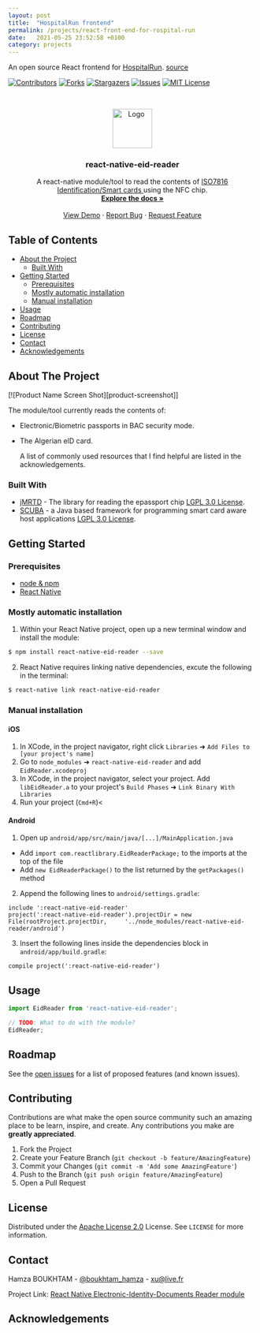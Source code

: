 ```yaml
---
layout: post
title:  "HospitalRun frontend"
permalink: /projects/react-front-end-for-rospital-run 
date:   2021-05-25 23:52:58 +0100
category: projects
---
```

An open source React frontend for [HospitalRun](https://hospitalrun.io/). [source](https://github.com/Hospital-Run/frontend)
<!--end_excerpt-->
[![Contributors][contributors-shield]][contributors-url]
[![Forks][forks-shield]][forks-url]
[![Stargazers][stars-shield]][stars-url]
[![Issues][issues-shield]][issues-url]
[![MIT License][license-shield]][license-url]



<!-- PROJECT LOGO -->
<br />
<p align="center">
  <a href="https://github.com/Boukhtam/react-native-eid-reader">
    <img src="{{site.baseurl}}/assets/images/eid-logo.png" alt="Logo" width="80" height="80">
  </a>

  <h3 align="center">react-native-eid-reader</h3>

  <p align="center">
    A react-native module/tool to read the contents of <a href="https://www.iso.org/standard/14732.html"> ISO7816 Identification/Smart cards </a>using the NFC chip.
    <br />
    <a href="https://github.com/Boukhtam/react-native-eid-reader"><strong>Explore the docs »</strong></a>
    <br />
    <br />
    <a href="https://github.com/Boukhtam/react-native-eid-reader">View Demo</a>
    ·
    <a href="https://github.com/Boukhtam/react-native-eid-reader/issues">Report Bug</a>
    ·
    <a href="https://github.com/Boukhtam/react-native-eid-reader/issues">Request Feature</a>
  </p>
</p>



<!-- TABLE OF CONTENTS -->
## Table of Contents


* [About the Project](#about-the-project)
  * [Built With](#built-with)
* [Getting Started](#getting-started)
  * [Prerequisites](#prerequisites)
  * [Mostly automatic installation](#mostly-automatic-installation)
  * [Manual installation](#manual-installation)
* [Usage](#usage)
* [Roadmap](#roadmap)
* [Contributing](#contributing)
* [License](#license)
* [Contact](#contact)
* [Acknowledgements](#acknowledgements)




<!-- ABOUT THE PROJECT -->
## About The Project

[![Product Name Screen Shot][product-screenshot]]

<!--The goal of this project is to allow react-native developers to implement .-->

The module/tool currently reads the contents of:

* Electronic/Biometric passports in BAC security mode.
* The Algerian eID card.

    A list of commonly used resources that I find helpful are listed in the acknowledgements.

### Built With
* [jMRTD](http://jmrtd.org/) - The library for reading the epassport chip [LGPL 3.0 License][lgpl-license].
* [SCUBA](http://scuba.sourceforge.net/) - a Java based framework for programming smart card aware host applications [LGPL 3.0 License][lgpl-license].


<!-- GETTING STARTED -->
## Getting Started


### Prerequisites

* [node & npm][nodejs-url]
* [React Native][react-native-url]

### Mostly automatic installation

1. Within your React Native project, open up a new terminal window and install the module:
```sh
$ npm install react-native-eid-reader --save
```

2. React Native requires linking native dependencies, excute the following in the terminal:
```sh
$ react-native link react-native-eid-reader
```

### Manual installation


#### iOS

1. In XCode, in the project navigator, right click `Libraries` ➜ `Add Files to [your project's name]`
2. Go to `node_modules` ➜ `react-native-eid-reader` and add `EidReader.xcodeproj`
3. In XCode, in the project navigator, select your project. Add `libEidReader.a` to your project's `Build Phases` ➜ `Link Binary With Libraries`
4. Run your project (`Cmd+R`)<

#### Android

1. Open up `android/app/src/main/java/[...]/MainApplication.java`
  - Add `import com.reactlibrary.EidReaderPackage;` to the imports at the top of the file
  - Add `new EidReaderPackage()` to the list returned by the `getPackages()` method
  2. Append the following lines to `android/settings.gradle`:
  ```
  include ':react-native-eid-reader'
  project(':react-native-eid-reader').projectDir = new File(rootProject.projectDir, 	'../node_modules/react-native-eid-reader/android')
  ```
  3. Insert the following lines inside the dependencies block in `android/app/build.gradle`:
  ```
  compile project(':react-native-eid-reader')
  ```


<!-- USAGE EXAMPLES -->
## Usage
```javascript
import EidReader from 'react-native-eid-reader';

// TODO: What to do with the module?
EidReader;
```

<!-- ROADMAP -->
## Roadmap

See the [open issues](https://github.com/Boukhtam/react-native-eid-reader/issues) for a list of proposed features (and known issues).


<!-- CONTRIBUTING -->
## Contributing

Contributions are what make the open source community such an amazing place to be learn, inspire, and create. Any contributions you make are **greatly appreciated**.

1. Fork the Project
2. Create your Feature Branch (`git checkout -b feature/AmazingFeature`)
3. Commit your Changes (`git commit -m 'Add some AmazingFeature'`)
4. Push to the Branch (`git push origin feature/AmazingFeature`)
5. Open a Pull Request


<!-- LICENSE -->
## License

Distributed under the [Apache License 2.0]() License. See `LICENSE` for more information.

<!-- CONTACT -->
## Contact

Hamza BOUKHTAM - [@boukhtam_hamza](https://twitter.com/boukhtam_hamza) - xu@live.fr

Project Link: [React Native Electronic-Identity-Documents Reader module](https://github.com/Boukhtam/react-native-eid-reader)


<!-- ACKNOWLEDGEMENTS -->
## Acknowledgements


<!-- MARKDOWN LINKS & IMAGES -->
<!-- https://www.markdownguide.org/basic-syntax/#reference-style-links -->
[contributors-shield]: https://img.shields.io/github/contributors/Boukhtam/react-native-eid-reader?style=plastic
[contributors-url]: https://github.com/Boukhtam/react-native-eid-reader/graphs/contributors
[forks-shield]: https://img.shields.io/github/forks/Boukhtam/react-native-eid-reader?style=plastic
[forks-url]: https://github.com/Boukhtam/react-native-eid-reader/network/members
[stars-shield]: https://img.shields.io/github/stars/Boukhtam/react-native-eid-reader?style=plastic
[stars-url]: https://github.com/Boukhtam/react-native-eid-reader/stargazers
[issues-shield]: https://img.shields.io/github/issues/Boukhtam/react-native-eid-reader?style=plastic
[issues-url]: https://github.com/Boukhtam/react-native-eid-reader/issues
[license-shield]: https://img.shields.io/github/license/Boukhtam/react-native-eid-reader?logo=apache&style=plastic
[license-url]: https://github.com/Boukhtam/react-native-eid-reader/blob/master/LICENSE
[sequence-diagram]: images/sequence_diagram.svg
[lgpl-license]: https://www.gnu.org/licenses/lgpl-3.0.en.html
[nodejs-url]: https://nodejs.org/en/
[react-native-url]: https://facebook.github.io/react-native/


